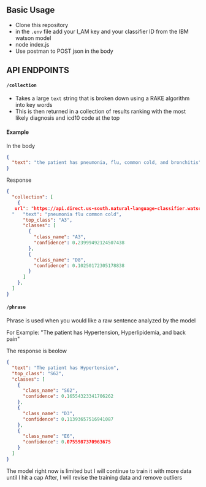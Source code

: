 ## Basic Usage

- Clone this repository
- in the `.env` file add your I_AM key and your classifier ID from the IBM watson model
- node index.js
- Use postman to POST json in the body

## API ENDPOINTS

#### `/collection`

- Takes a large `text` string that is broken down using a RAKE algorithm into key words
- This is then returned in a collection of results ranking with the most likely diagnosis and icd10 code at the top

#### Example

In the body

```json
{
  "text": "the patient has pneumonia, flu, common cold, and bronchitis"
}
```

Response

```json
{
  "collection": [
    {
   url": "https://api.direct.us-south.natural-language-classifier.watson.cloud.ibm.com/v1/classifiers/f5668ax904-nlc-54",
  "   "text": "pneumonia flu common cold",
      "top_class": "A3",
      "classes": [
        {
          "class_name": "A3",
          "confidence": 0.23999492124507438
        },
        {
          "class_name": "D8",
          "confidence": 0.10250172305178838
        }
      ]
    },
  ]
}
```

#### `/phrase`

Phrase is used when you would like a raw sentence analyzed by the model

For Example: "The patient has Hypertension, Hyperlipidemia, and back pain"

The response is beolow

```json
{
  "text": "The patient has Hypertension",
  "top_class": "S62",
  "classes": [
    {
      "class_name": "S62",
      "confidence": 0.16554323341706262
    },
    {
      "class_name": "D3",
      "confidence": 0.11393657516941087
    },
    {
      "class_name": "E6",
      "confidence": 0.0755987370963675
    }
  ]
}
```

The model right now is limited but I will continue to train it with more data until I hit a cap
After, I will revise the training data and remove outliers
